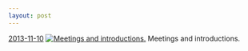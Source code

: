 ```yaml
---
layout: post
---
```


<p>
  <time><a href="/175">2013-11-10</a></time>
  <a href="/175"><img src="{{ site.assets_url }}/175-640.jpg" srcset="{{ site.assets_url }}/175-1280.jpg 1280w, {{ site.assets_url }}/175-960.jpg 960w, {{ site.assets_url }}/175-640.jpg 640w, {{ site.assets_url }}/175-320.jpg 320w" sizes="(min-width: 700px) 50vw, calc(100vw - 2rem)" alt="Meetings and introductions." /></a>
  <span>Meetings and introductions.</span>
</p>
